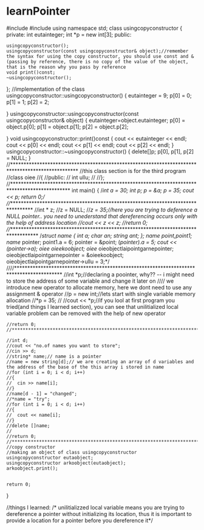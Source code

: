 # learnPointer
#include<string>
#include<iostream>
using namespace std;
class usingcopyconstructor
{
private:
	int eutainteger;
	int *p = new int[3];
public:
	
	usingcopyconstructor();
	usingcopyconstructor(const usingcopyconstructor& object);//remember the syntax for using the copy constructor, you should use const and & (passing by reference, there is no copy of the value of the object, that is the reason why you pass by reference
	void print()const;
	~usingcopyconstructor();
};
//implementation of the class
usingcopyconstructor::usingcopyconstructor()
{
	eutainteger = 9;
	p[0] = 0;
	p[1] = 1;
	p[2] = 2;
	
}
usingcopyconstructor::usingcopyconstructor(const usingcopyconstructor& object)
{
	eutainteger=object.eutainteger;
	p[0] = object.p[0];
	p[1] = object.p[1];
	p[2] = object.p[2];
	

}
void usingcopyconstructor::print()const
{
	cout << eutainteger << endl;
	cout << p[0] << endl;
	cout << p[1] << endl;
	cout << p[2] << endl;
}
usingcopyconstructor::~usingcopyconstructor()
{
	delete[]p;
	p[0], p[1], p[2] = NULL;
}
//*************************************************************************************************
//this class section is for the third program
//class oiee
//{
//public:
//	int ullu;
//
//};
//**********************************************************************************************
int main()
{
	/*int a = 30;
	int *p;
	p = &a;
	*p = 35;
	cout << *p;
	return 0;*/
	//***********************************************************************************
	//int * z;
	//z = NULL;
	//*z = 35;//here you are trying to deference a NULL pointer.. you need to unederstand that dereferencing occurs only with the help of address location
	//cout << *z << z;
	//return 0;
	//************************************************************************************
	/*struct name {
		int a;
		char an;
		string ant;
	};
	name point,point1;
	name* pointer;
	point1.a = 6;
	pointer = &point;
	(*pointer).a = 5;
	cout << (pointer->a);
	oiee oieekoobject;
	oiee* oieobjectlaipointgarnepointer;
	oieobjectlaipointgarnepointer = &oieekoobject;
	oieobjectlaipointgarnepointer->ullu = 3;*/
	////*****************************************************************************************
	//int *p;//declaring a poointer, why?? -- i might need to store the address of some variable and change it later on
	//// we introduce new operator to allocate memory, here we dont need to use any assignment & operator
	//p = new int;//lets start with single variable memory allocation
	//*p = 35;
	//
	//cout << *p;//if you lool at first program you tried(and things I learned section), you can see that unilitialized local variable problem can be removed with the help of new operator

	//return 0;
	//**************************************************************************************************
	
	//int d;
	//cout << "no.of names you want to store";
	//cin >> d;
	//string* name;// name is a pointer
	//name = new string[d];// we are creating an array of d variables and the address of the base of the this array i stored in name
	//for (int i = 0; i < d; i++)
	//{
	//	cin >> name[i];
	//}
	//name[d - 1] = "changed";
	//*name = "try";
	//for (int i = 0; i < d; i++)
	//{
	//	cout << name[i];
	//}
	//delete []name;
	//
	//return 0;
	//*******************************************************************************************
	//copy constructor
	//making an object of class usingcopyconstructor
	usingcopyconstructor eutaobject;
	usingcopyconstructor arkoobject(eutaobject);
	arkoobject.print();
	
	
	return 0;

}

//things I learned:
/* unilitializzed local variable means you are trying to dereference a pointer without initializing its location,
thus it is important to provide a location for a pointer before you dereference it*/
